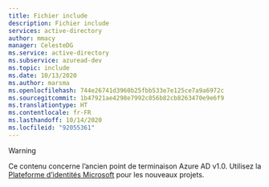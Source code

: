 ```yaml
---
title: Fichier include
description: Fichier include
services: active-directory
author: mmacy
manager: CelesteDG
ms.service: active-directory
ms.subservice: azuread-dev
ms.topic: include
ms.date: 10/13/2020
ms.author: marsma
ms.openlocfilehash: 744e26741d3960b25fbb533e7e125ce7a9a6972c
ms.sourcegitcommit: 1b47921ae4298e7992c856b82cb8263470e9e6f9
ms.translationtype: HT
ms.contentlocale: fr-FR
ms.lasthandoff: 10/14/2020
ms.locfileid: "92055361"
---
```

> [!WARNING]
> Ce contenu concerne l’ancien point de terminaison Azure AD v1.0. Utilisez la [Plateforme d’identités Microsoft](../articles/active-directory/develop/index.yml) pour les nouveaux projets.
